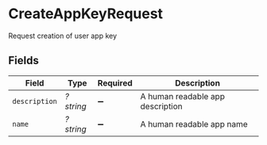 # CreateAppKeyRequest

Request creation of user app key


## Fields

| Field                            | Type                             | Required                         | Description                      |
| -------------------------------- | -------------------------------- | -------------------------------- | -------------------------------- |
| `description`                    | *?string*                        | :heavy_minus_sign:               | A human readable app description |
| `name`                           | *?string*                        | :heavy_minus_sign:               | A human readable app name        |